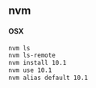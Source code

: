 nvm
-

#### OSX

````sh
nvm ls
nvm ls-remote
nvm install 10.1
nvm use 10.1
nvm alias default 10.1
````
